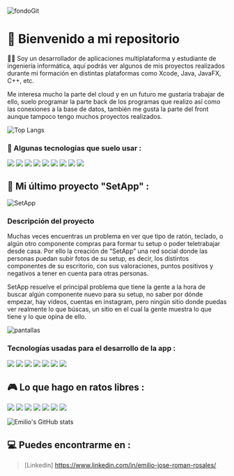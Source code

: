 ![fondoGit](https://github.com/Romanemi124/Romanemi124/assets/102904774/a3c42121-1385-464b-9f29-7ce59179368c)

# 👋 Bienvenido a mi repositorio
👨‍💻 Soy un desarrollador de aplicaciones multiplataforma y estudiante de ingeniería informática, aquí podrás ver algunos de mis proyectos realizados durante mi formación en distintas plataformas como Xcode, Java, JavaFX, C++, etc.

Me interesa mucho la parte del cloud y en un futuro me gustaría trabajar de ello, suelo programar la parte back de los programas que realizo así como las conexiones a la base de datos, también me gusta la parte del front aunque tampoco tengo muchos proyectos realizados.

![Top Langs](https://github-readme-stats.vercel.app/api/top-langs/?username=Romanemi124&hide_progress=true&theme=radical)

### 🎯 Algunas tecnologías que suelo usar : 
<img src="https://img.shields.io/badge/C%2B%2B-00599C?style=for-the-badge&logo=c%2B%2B&logoColor=white" /> <img src="https://img.shields.io/badge/CSS3-1572B6?style=for-the-badge&logo=css3&logoColor=white" /> <img src="https://img.shields.io/badge/HTML5-E34F26?style=for-the-badge&logo=html5&logoColor=white" /> <img src="https://img.shields.io/badge/MySQL-005C84?style=for-the-badge&logo=mysql&logoColor=white" /> <img src="https://img.shields.io/badge/Eclipse-2C2255?style=for-the-badge&logo=eclipse&logoColor=white" /> <img src="https://img.shields.io/badge/IntelliJ_IDEA-000000.svg?style=for-the-badge&logo=intellij-idea&logoColor=white" /> <img src="https://img.shields.io/badge/Visual_Studio-5C2D91?style=for-the-badge&logo=visual%20studio&logoColor=white" /> <img src="https://img.shields.io/badge/Android_Studio-3DDC84?style=for-the-badge&logo=android-studio&logoColor=white" /> <img src="https://img.shields.io/badge/mac%20os-000000?style=for-the-badge&logo=apple&logoColor=white" />

 

 
## 📱 Mi último proyecto "SetApp" :

![SetApp](https://github.com/Romanemi124/Romanemi124/assets/102904774/9ec72727-de7b-4398-b6ec-6e87111e43ee)

### Descripción del proyecto
Muchas veces encuentras un problema en ver que tipo de ratón, teclado, o algún otro componente compras para formar tu setup o poder teletrabajar desde casa. Por ello la creación de “SetApp” una red social donde las personas puedan subir fotos de su setup, es decir, los distintos componentes de su escritorio, con sus valoraciones, puntos positivos y negativos a tener en cuenta para otras personas.

SetApp resuelve el principal problema que tiene la gente a la hora de buscar algún componente nuevo para su setup, no saber por dónde empezar, hay vídeos, cuentas en instagram, pero ningún sitio donde puedas ver realmente lo que búscas, un sitio en el cual la gente muestra lo que tiene y lo que opina de ello.

![pantallas](https://github.com/Romanemi124/Romanemi124/assets/102904774/1fa3ffaf-2f11-45ba-b320-f107ad75492c)

### Tecnologías usadas para el desarrollo de la app :

<img src="https://img.shields.io/badge/Xcode-007ACC?style=for-the-badge&logo=Xcode&logoColor=white" /> <img src="https://img.shields.io/badge/Swift-FA7343?style=for-the-badge&logo=swift&logoColor=white" /> <img src="https://img.shields.io/badge/iOS-000000?style=for-the-badge&logo=ios&logoColor=white" /> <img src="https://img.shields.io/badge/mac%20os-000000?style=for-the-badge&logo=apple&logoColor=white" /> <img src="https://img.shields.io/badge/firebase-ffca28?style=for-the-badge&logo=firebase&logoColor=black" /> <img src="https://img.shields.io/badge/Unsplash-000000?style=for-the-badge&logo=Unsplash&logoColor=white" /> <img src="https://img.shields.io/badge/Adobe%20XD-470137?style=for-the-badge&logo=Adobe%20XD&logoColor=#FF61F6" />

## 🎮 Lo que hago en ratos libres : 
<img src="https://img.shields.io/badge/KFC-F40027?style=for-the-badge&logo=kfc&logoColor=white" /> <img src="https://img.shields.io/badge/Epic%20Games-313131?style=for-the-badge&logo=Epic%20Games&logoColor=white" /> <img src="https://img.shields.io/badge/PlayStation-003791?style=for-the-badge&logo=playstation&logoColor=white" /> <img src="https://img.shields.io/badge/Spotify-1ED760?&style=for-the-badge&logo=spotify&logoColor=white" /> <img src="https://img.shields.io/badge/Netflix-E50914?style=for-the-badge&logo=netflix&logoColor=white" /> <img src="https://img.shields.io/badge/Twitch-9146FF?style=for-the-badge&logo=twitch&logoColor=white" /> <img src="ttps://img.shields.io/badge/YouTube-FF0000?style=for-the-badge&logo=youtube&logoColor=white" />

![Emilio's GitHub stats](https://github-readme-stats.vercel.app/api?username=Romanemi124&show_icons=true&theme=radical)

## 💻 Puedes encontrarme en :
> [Linkedin]
> https://www.linkedin.com/in/emilio-jose-roman-rosales/

